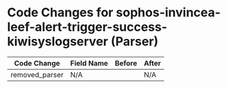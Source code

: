 # Code Changes for sophos-invincea-leef-alert-trigger-success-kiwisyslogserver (Parser)

| Code Change | Field Name | Before | After |
|-------------|------------|--------|-------|
| removed_parser | N/A |  | N/A |